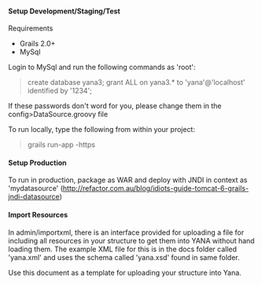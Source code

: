 
#### Setup Development/Staging/Test ####

Requirements
- Grails 2.0+
- MySql

Login to MySql and run the following commands as 'root':

> create database yana3;
> grant ALL on yana3.* to 'yana'@'localhost' identified by '1234';

If these passwords don't word for you, please change them in the config>DataSource.groovy file

To run locally, type the following from within your project:

> grails run-app -https


#### Setup Production ####

To run in production, package as WAR and deploy with JNDI in context as 'mydatasource' (http://refactor.com.au/blog/idiots-guide-tomcat-6-grails-jndi-datasource)


#### Import Resources ####

In admin/importxml, there is an interface provided for uploading a file for including all resources in your structure to get them into YANA without hand loading them. The example XML file for this is in the docs folder called 'yana.xml' and uses the schema called 'yana.xsd' found in same folder.

Use this document as a template for uploading your structure into Yana.
